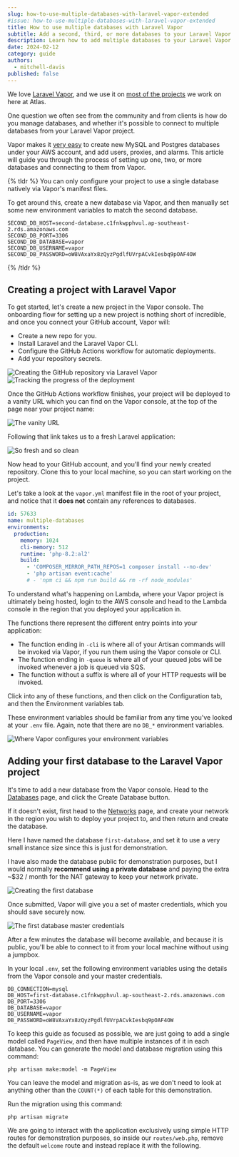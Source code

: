 ```yaml
---
slug: how-to-use-multiple-databases-with-laravel-vapor-extended
#issue: how-to-use-multiple-databases-with-laravel-vapor-extended
title: How to use multiple databases with Laravel Vapor
subtitle: Add a second, third, or more databases to your Laravel Vapor project.
description: Learn how to add multiple databases to your Laravel Vapor project.
date: 2024-02-12
category: guide
authors:
  - mitchell-davis
published: false
---
```


We love [Laravel Vapor](https://vapor.laravel.com/), and we use it on [most of the projects](/tech-stack) we work on
here at Atlas.

One question we often see from the community and from clients is how do you manage databases, and whether it's possible
to connect to multiple databases from your Laravel Vapor project.

Vapor makes it [very easy](https://docs.vapor.build/resources/databases.html) to create new MySQL and Postgres databases
under your AWS account, and add users, proxies, and alarms. This article will guide you through the process of setting
up one, two, or more databases and connecting to them from Vapor.

{% tldr %}
You can only configure your project to use a single database natively via Vapor's manifest files.

To get around this, create a new database via Vapor, and then manually set some new environment variables to match the
second database.

```dotenv
SECOND_DB_HOST=second-database.c1fnkwpphvul.ap-southeast-2.rds.amazonaws.com
SECOND_DB_PORT=3306
SECOND_DB_DATABASE=vapor
SECOND_DB_USERNAME=vapor
SECOND_DB_PASSWORD=oW8VAxaYx8zQyzPgdlfUVrpACvkIesbq9pOAF4OW
```

{% /tldr %}

## Creating a project with Laravel Vapor

To get started, let's create a new project in the Vapor console. The onboarding flow for setting up a new project is
nothing short of incredible, and once you connect your GitHub account, Vapor will:

- Create a new repo for you.
- Install Laravel and the Laravel Vapor CLI.
- Configure the GitHub Actions workflow for automatic deployments.
- Add your repository secrets.

![Creating the GitHub repository via Laravel Vapor](/assets/articles/how-to-use-multiple-databases-with-laravel-vapor/new-project.png)
![Tracking the progress of the deployment](/assets/articles/how-to-use-multiple-databases-with-laravel-vapor/deploying-new-project.png)

Once the GitHub Actions workflow finishes, your project will be deployed to a vanity URL which you can find on the Vapor
console, at the top of the page near your project name:

![The vanity URL](/assets/articles/how-to-use-multiple-databases-with-laravel-vapor/vanity-url.png)

Following that link takes us to a fresh Laravel application:

![So fresh and so clean](/assets/articles/how-to-use-multiple-databases-with-laravel-vapor/fresh-homepage.png)

Now head to your GitHub account, and you'll find your newly created repository. Clone this to your local machine, so you
can start working on the project.

Let's take a look at the `vapor.yml` manifest file in the root of your project, and notice that it **does not** contain
any references to databases.

```yaml
id: 57633
name: multiple-databases
environments:
  production:
    memory: 1024
    cli-memory: 512
    runtime: 'php-8.2:al2'
    build:
      - 'COMPOSER_MIRROR_PATH_REPOS=1 composer install --no-dev'
      - 'php artisan event:cache'
      # - 'npm ci && npm run build && rm -rf node_modules'
```

To understand what's happening on Lambda, where your Vapor project is ultimately being hosted, login to the AWS console
and head to the Lambda console in the region that you deployed your application in.

The functions there represent the different entry points into your application:

- The function ending in `-cli` is where all of your Artisan commands will be invoked via Vapor, if you run them using
  the Vapor console or CLI.
- The function ending in `-queue` is where all of your queued jobs will be invoked whenever a job is queued via SQS.
- The function without a suffix is where all of your HTTP requests will be invoked.

Click into any of these functions, and then click on the Configuration tab, and then the Environment variables tab.

These environment variables should be familiar from any time you've looked at your `.env` file. Again, note that there
are no `DB_*` environment variables.

![Where Vapor configures your environment variables](/assets/articles/how-to-use-multiple-databases-with-laravel-vapor/initial-environment-variables.png)

## Adding your first database to the Laravel Vapor project

It's time to add a new database from the Vapor console. Head to the [Databases](https://vapor.laravel.com/app/databases)
page, and click the Create Database button.

If it doesn't exist, first head to the [Networks](https://vapor.laravel.com/app/networks) page, and create your network
in the region you wish to deploy your project to, and then return and create the database.

Here I have named the database `first-database`, and set it to use a very small instance size since this is just for
demonstration.

I have also made the database public for demonstration purposes, but I would normally **recommend using a private
database** and paying the extra ~$32 / month for the NAT gateway to keep your network private.

![Creating the first database](/assets/articles/how-to-use-multiple-databases-with-laravel-vapor/creating-the-first-database.png)

Once submitted, Vapor will give you a set of master credentials, which you should save securely now.

![The first database master credentials](/assets/articles/how-to-use-multiple-databases-with-laravel-vapor/first-database-master-credentials.png)

After a few minutes the database will become available, and because it is public, you'll be able to connect to it from
your local machine without using a jumpbox.

In your local `.env`, set the following environment variables using the details from the Vapor console and your master
credentials.

```dotenv
DB_CONNECTION=mysql
DB_HOST=first-database.c1fnkwpphvul.ap-southeast-2.rds.amazonaws.com
DB_PORT=3306
DB_DATABASE=vapor
DB_USERNAME=vapor
DB_PASSWORD=oW8VAxaYx8zQyzPgdlfUVrpACvkIesbq9pOAF4OW
```

To keep this guide as focused as possible, we are just going to add a single model called `PageView`, and then have
multiple instances of it in each database. You can generate the model and database migration using this command:

```shell
php artisan make:model -m PageView
```

You can leave the model and migration as-is, as we don't need to look at anything other than the `COUNT(*)` of each
table for this demonstration.

Run the migration using this command:

```shell
php artisan migrate
```

We are going to interact with the application exclusively using simple HTTP routes for demonstration purposes, so inside
our `routes/web.php`, remove the default `welcome` route and instead replace it with the following.

```php

```
